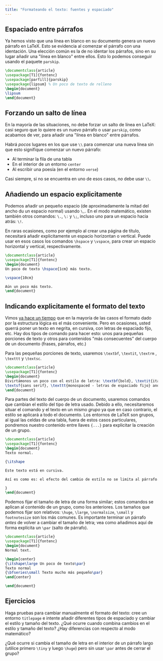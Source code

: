 ```yaml
---
title: "Formateando el texto: fuentes y espaciado"
---
```


## Espaciado entre párrafos

Ya hemos visto que una línea en blanco en su documento genera un nuevo párrafo 
en LaTeX. Esto se evidencia al comenzar el párrafo con una identación.
Una elección común es la de no identar los párrafos, sino en su lugar añadir 
una "línea en blanco" entre ellos. Esto lo podemos conseguir usando el paquete 
`parskip`.

```latex
\documentclass{article}
\usepackage[T1]{fontenc}
\usepackage[parfill]{parskip}
\usepackage{lipsum} % Un poco de texto de relleno
\begin{document}
\lipsum
\end{document}
```

## Forzando un salto de línea

En la mayoría de las situaciones, no debe forzar un salto de línea en LaTeX: casi 
seguro que lo quiere es un nuevo párrafo o usar `parskip`, como acabamos de ver, 
para añadir una "línea en blanco" entre párrafos.

Habrá _pocos_ lugares en los que use `\\` para comenzar una nueva línea sin 
que esto signifique comenzar un nuevo párrafo:

- Al terminar la fila de una tabla
- En el interior de un entorno `center`
- Al escribir una poesía (en el entorno `verse`)

Casi siempre, si no se encuentra en uno de esos casos, _no_ debe usar 
`\\`.

## Añadiendo un espacio explicitamente

Podemos añadir un pequeño espacio (de aproximadamente la mitad del ancho du un 
espacio normal) usando `\,`. En el modo matemático, existen también otros comandos: `\.`,
`\:` y `\;`, incluso uno para un espacio hacia atrás: `\!`.

En raras ocasiones, como por ejemplo al crear una página de título, necesitará 
añadir explicitamente un espacio horizontan o vertical. Puede usar en esos casos 
los comandos `\hspace` y `\vspace`, para crear un espacio horizontal y vertical, 
respectivamente.

```latex
\documentclass{article}
\usepackage[T1]{fontenc}
\begin{document}
Un poco de texto \hspace{1cm} más texto.

\vspace{10cm}

Aún un poco más texto.
\end{document}
```

## Indicando explicitamente el formato del texto

Vimos [ya hace un tiempo](lesson-03) que en la mayoría de las casos el formato 
dado por la estructura lógica es el más conveniente. Pero en ocasiones, usted querrá 
poner un texto en negrita, en cursiva, con letras de espaciado fijo, etc. Hay dos 
tipos de comando para hacer esto: unos para pequeñas porciones de texto y otros 
para contenidos "más consecuentes" del cuerpo de un documento (frases, párrafos, etc.)

Para las pequeñas porciones de texto, usaremos `\textbf`, `\textit`, `\textrm`
, `\texttt` y `\textsc`.

```latex
\documentclass{article}
\usepackage[T1]{fontenc}
\begin{document}
Divirtámonos un poco con el estilo de letra: \textbf{bold}, \textit{italic}, \textrm{roman},
\textsf{sans serif}, \texttt{monospaced - letras de espaciado fijo} and \textsc{small caps - pequeñas mayúsculas}.
\end{document}
```

Para partes del texto del cuerpo de un documento, usaremos comandos que cambian 
el estilo del tipo de letra usado. Debido a ello, necesitaremos situar el comando
y el texto en un mismo _grupo_ ya que en caso contrario, el estilo se aplicará 
a todo el documento. Los entornos de LaTeX son grupos, al igual las celdas de una 
tabla, fuera de estos casos particulares, pondremos nuestro contenido entre llaves 
`{...}` para explicitar la creación de un grupo. 

```latex
\documentclass{article}
\usepackage[T1]{fontenc}
\begin{document}
Texto normal.

{\itshape

Este texto está en cursiva.

Así es como es: el efecto del cambio de estilo no se limita al párrafo.

}
\end{document}
```

Podemos fijar el tamaño de letra de una forma similar; estos comandos se aplican 
al contenido de un grupo, como los anteriores. Los tamaños que podemos fijar son 
relativos: `\huge`, `\large`, `\normalsize`, `\small` y `footnotesize` son los 
más comunes. Es importante terminar un párrafo _antes_ de volver a cambiar el tamaño
de letra; vea como añadimos aquí de forma explícita un `\par` (salto de párrafo).

```latex
\documentclass{article}
\usepackage[T1]{fontenc}
\begin{document}
Normal text.

\begin{center}
{\itshape\large Un poco de texto\par}
Texto normal
{\bfseries\small Texto mucho más pequeño\par}
\end{center}

\end{document}
```

## Ejercicios

Haga pruebas para cambiar manualmente el formato del texto: cree un entorno `titlepage` 
e intente añadir diferentes tipos de espaciado y cambiar el estilo y tamaño del texto. 
¿Qué ocurre cuando combina cambios en el estilo y tamaño del texto? ¿Hay diferencias
con respecto al modo matemático?

¿Qué ocurre si cambia el tamaño de letra en el interior de un párrafo largo 
(utilice primero `\tiny` y luego `\huge`) pero sin usar `\par` antes de cerrar 
el grupo?
